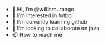 - 👋 Hi, I’m @williamurango
- 👀 I’m interested in futbol
- 🌱 I’m currently learning github
- 💞️ I’m looking to collaborate on java
- 📫 How to reach me 

<!---
williamurango/williamurango is a ✨ special ✨ repository because its `README.md` (this file) appears on your GitHub profile.
You can click the Preview link to take a look at your changes.
--->
